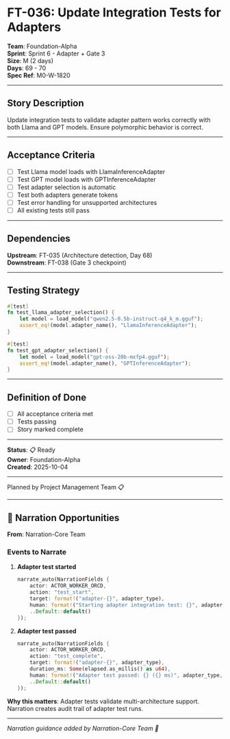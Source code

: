 # FT-036: Update Integration Tests for Adapters

**Team**: Foundation-Alpha  
**Sprint**: Sprint 6 - Adapter + Gate 3  
**Size**: M (2 days)  
**Days**: 69 - 70  
**Spec Ref**: M0-W-1820

---

## Story Description

Update integration tests to validate adapter pattern works correctly with both Llama and GPT models. Ensure polymorphic behavior is correct.

---

## Acceptance Criteria

- [ ] Test Llama model loads with LlamaInferenceAdapter
- [ ] Test GPT model loads with GPTInferenceAdapter
- [ ] Test adapter selection is automatic
- [ ] Test both adapters generate tokens
- [ ] Test error handling for unsupported architectures
- [ ] All existing tests still pass

---

## Dependencies

**Upstream**: FT-035 (Architecture detection, Day 68)  
**Downstream**: FT-038 (Gate 3 checkpoint)

---

## Testing Strategy

```rust
#[test]
fn test_llama_adapter_selection() {
    let model = load_model("qwen2.5-0.5b-instruct-q4_k_m.gguf");
    assert_eq!(model.adapter_name(), "LlamaInferenceAdapter");
}

#[test]
fn test_gpt_adapter_selection() {
    let model = load_model("gpt-oss-20b-mxfp4.gguf");
    assert_eq!(model.adapter_name(), "GPTInferenceAdapter");
}
```

---

## Definition of Done

- [ ] All acceptance criteria met
- [ ] Tests passing
- [ ] Story marked complete

---

**Status**: 📋 Ready  
**Owner**: Foundation-Alpha  
**Created**: 2025-10-04

---
Planned by Project Management Team 📋

---

## 🎀 Narration Opportunities

**From**: Narration-Core Team

### Events to Narrate

1. **Adapter test started**
   ```rust
   narrate_auto(NarrationFields {
       actor: ACTOR_WORKER_ORCD,
       action: "test_start",
       target: format!("adapter-{}", adapter_type),
       human: format!("Starting adapter integration test: {}", adapter_type),
       ..Default::default()
   });
   ```

2. **Adapter test passed**
   ```rust
   narrate_auto(NarrationFields {
       actor: ACTOR_WORKER_ORCD,
       action: "test_complete",
       target: format!("adapter-{}", adapter_type),
       duration_ms: Some(elapsed.as_millis() as u64),
       human: format!("Adapter test passed: {} ({} ms)", adapter_type, elapsed.as_millis()),
       ..Default::default()
   });
   ```

**Why this matters**: Adapter tests validate multi-architecture support. Narration creates audit trail of adapter test runs.

---
*Narration guidance added by Narration-Core Team 🎀*
